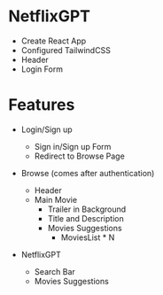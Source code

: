 # NetflixGPT
- Create React App
- Configured TailwindCSS
- Header
- Login Form


# Features
- Login/Sign up
   - Sign in/Sign up Form
   - Redirect to Browse Page
- Browse (comes after authentication) 
    - Header
    - Main Movie
       - Trailer in Background
       - Title and Description
       - Movies Suggestions
            - MoviesList * N

- NetflixGPT
    - Search Bar
    - Movies Suggestions